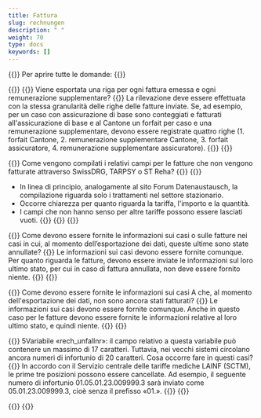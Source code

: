 ```yaml
---
title: Fattura 
slug: rechnungen
description: " "
weight: 70
type: docs
keywords: []
---
```


{{<faqBlock>}}
Per aprire tutte le domande: {{<collapsibleGroupCommand groupId="rechnungen">}}

{{<numberedList>}}
{{<listItem>}}
Viene esportata una riga per ogni fattura emessa e ogni remunerazione supplementare?
{{<collapsibleBlock groupId="rechnungen">}}
La rilevazione deve essere effettuata con la stessa granularità delle righe delle fatture inviate. Se, ad esempio, per un caso con assicurazione di base sono conteggiati e fatturati all'assicurazione di base e al Cantone un forfait per caso e una remunerazione supplementare, devono essere registrate quattro righe (1. forfait Cantone, 2. remunerazione supplementare Cantone, 3. forfait assicuratore, 4. remunerazione supplementare assicuratore).
{{</collapsibleBlock>}}
{{</listItem>}}

{{<listItem>}}
Come vengono compilati i relativi campi per le fatture che non vengono fatturate attraverso SwissDRG, TARPSY o ST Reha?
{{<collapsibleBlock groupId="rechnungen">}}
{{<markdown>}}

- In linea di principio, analogamente al sito Forum Datenaustausch, la compilazione riguarda solo i trattamenti nel settore stazionario.
- Occorre chiarezza per quanto riguarda la tariffa, l'importo e la quantità.
- I campi che non hanno senso per altre tariffe possono essere lasciati vuoti.
{{</markdown>}}
{{</collapsibleBlock>}}
{{</listItem>}}

{{<listItem>}}
Come devono essere fornite le informazioni sui casi o sulle fatture nei casi in cui, al momento dell’esportazione dei dati, queste ultime sono state annullate? 
{{<collapsibleBlock groupId="rechnungen">}}
Le informazioni sui casi devono essere fornite comunque. Per quanto riguarda le fatture, devono essere inviate le informazioni sul loro ultimo stato, per cui in caso di fattura annullata, non deve essere fornito niente.
{{</collapsibleBlock>}}
{{</listItem>}}

{{<listItem>}}
Come devono essere fornite le informazioni sui casi  A che, al momento dell'esportazione dei dati, non sono ancora stati fatturati? 
{{<collapsibleBlock groupId="rechnungen">}}
Le informazioni sui casi devono essere fornite comunque. Anche in questo caso per le fatture devono essere fornite le informazioni relative al loro ultimo stato, e quindi niente.
{{</collapsibleBlock>}}
{{</listItem>}}

{{<listItem>}}
5Variabile «rech_unfallnr»: il campo relativo a questa variabile può contenere un massimo di 17 caratteri. Tuttavia, nei vecchi sistemi circolano ancora numeri di infortunio di 20 caratteri. Cosa occorre fare in questi casi?
{{<collapsibleBlock groupId="rechnungen">}}
In accordo con il Servizio centrale delle tariffe mediche LAINF (SCTM), le prime tre posizioni possono essere cancellate. Ad esempio, il seguente numero di infortunio 01.05.01.23.009999.3 sarà inviato come 05.01.23.009999.3, cioè senza il prefisso «01.».
{{</collapsibleBlock>}}
{{</listItem>}}

{{</numberedList>}}
{{</faqBlock>}}
